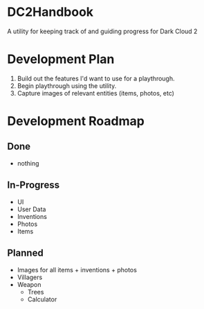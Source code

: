 # DC2Handbook
A utility for keeping track of and guiding progress for Dark Cloud 2


# Development Plan
1. Build out the features I'd want to use for a playthrough.
2. Begin playthrough using the utility.
3. Capture images of relevant entities (items, photos, etc)

# Development Roadmap

## Done
- nothing

## In-Progress

- UI
- User Data
- Inventions
- Photos
- Items

## Planned
- Images for all items + inventions + photos
- Villagers
- Weapon
  - Trees
  - Calculator
